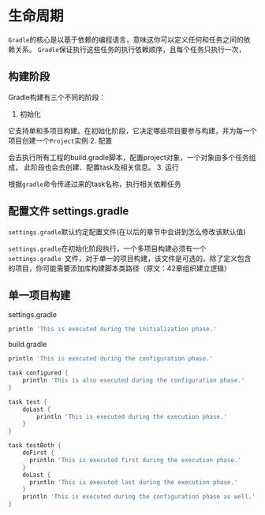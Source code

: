 # 生命周期

`Gradle`的核心是以基于依赖的编程语言，意味这你可以定义任何和任务之间的依赖关系。
`Gradle`保证执行这些任务的执行依赖顺序，且每个任务只执行一次，

## 构建阶段
Gradle构建有三个不同的阶段：

1. 初始化

 它支持单和多项目构建。在初始化阶段，它决定哪些项目要参与构建，并为每一个项目创建一个`Project`实例
2. 配置

  会去执行所有工程的build.gradle脚本，配置project对象，一个对象由多个任务组成，
  此阶段也会去创建、配置task及相关信息。
3. 运行

  根据`gradle`命令传递过来的task名称，执行相关依赖任务

## 配置文件 settings.gradle 
` settings.gradle `默认约定配置文件(在以后的章节中会讲到怎么修改该默认值)

` settings.gradle `在初始化阶段执行，一个多项目构建必须有一个`settings.gradle `文件，对于单一的项目构建，该文件是可选的。除了定义包含的项目，你可能需要添加库构建脚本类路径（原文：42章组织建立逻辑）

## 单一项目构建

settings.gradle
```groovy
println 'This is executed during the initialization phase.'
```

build.gradle
```groovy
println 'This is executed during the configuration phase.'

task configured {
    println 'This is also executed during the configuration phase.'
}

task test {
    doLast {
        println 'This is executed during the execution phase.'
    }
}

task testBoth {
    doFirst {
      println 'This is executed first during the execution phase.'
    }
    doLast {
      println 'This is executed last during the execution phase.'
    }
    println 'This is executed during the configuration phase as well.'
}
```
